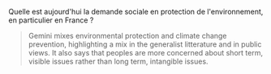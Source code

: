 Quelle est aujourd'hui la demande sociale en protection de l'environnement, en particulier en France ?
> Gemini mixes environmental protection and climate change prevention, highlighting a mix in the generalist litterature and in public views. It also says that peoples are more concerned about short term, visible issues rather than long term, intangible issues.
